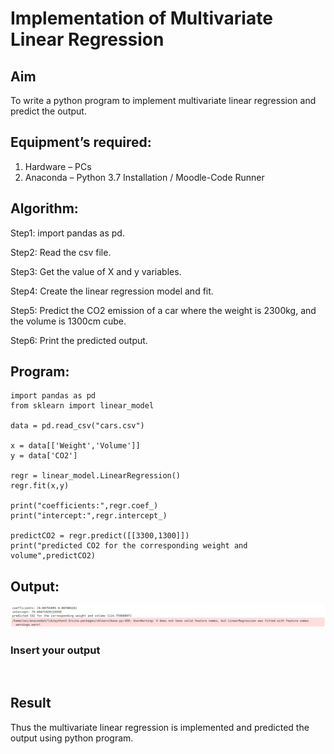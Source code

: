 # Implementation of Multivariate Linear Regression
## Aim
To write a python program to implement multivariate linear regression and predict the output.
## Equipment’s required:
1.	Hardware – PCs
2.	Anaconda – Python 3.7 Installation / Moodle-Code Runner

## Algorithm:
Step1: import pandas as pd.

Step2: Read the csv file.

Step3: Get the value of X and y variables.

Step4: Create the linear regression model and fit.

Step5: Predict the CO2 emission of a car where the weight is 2300kg, and the volume is 1300cm cube.

Step6: Print the predicted output.
## Program:
```
import pandas as pd
from sklearn import linear_model

data = pd.read_csv("cars.csv")

x = data[['Weight','Volume']]
y = data['CO2']

regr = linear_model.LinearRegression()
regr.fit(x,y)

print("coefficients:",regr.coef_)
print("intercept:",regr.intercept_)

predictCO2 = regr.predict([[3300,1300]])
print("predicted CO2 for the corresponding weight and volume",predictCO2)

```
## Output:
![output](./ty2.png)

### Insert your output

<br>

## Result
Thus the multivariate linear regression is implemented and predicted the output using python program.